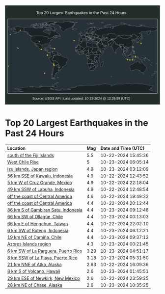 ![Map](./map.png)

# Top 20 Largest Earthquakes in the Past 24 Hours

| Location | Mag | Date and Time (UTC) |
|:---|:---|:---|
| [south of the Fiji Islands](https://earthquake.usgs.gov/earthquakes/eventpage/us7000nmg9) | 5.5 | 10-22-2024 15:45:36 |
| [West Chile Rise](https://earthquake.usgs.gov/earthquakes/eventpage/us7000nmk2) | 5 | 10-23-2024 06:05:14 |
| [Izu Islands, Japan region](https://earthquake.usgs.gov/earthquakes/eventpage/us7000nmjm) | 4.9 | 10-23-2024 03:12:09 |
| [56 km SSE of Kawalu, Indonesia](https://earthquake.usgs.gov/earthquakes/eventpage/us7000nmea) | 4.9 | 10-22-2024 12:43:52 |
| [5 km W of Cruz Grande, Mexico](https://earthquake.usgs.gov/earthquakes/eventpage/us7000nmi9) | 4.9 | 10-22-2024 22:18:04 |
| [49 km SSW of Labuha, Indonesia](https://earthquake.usgs.gov/earthquakes/eventpage/us7000nmeb) | 4.9 | 10-22-2024 12:48:54 |
| [off the coast of Central America](https://earthquake.usgs.gov/earthquakes/eventpage/us7000nmhe) | 4.6 | 10-22-2024 19:49:32 |
| [off the coast of Central America](https://earthquake.usgs.gov/earthquakes/eventpage/us7000nmhi) | 4.4 | 10-22-2024 20:12:44 |
| [86 km S of Gambiran Satu, Indonesia](https://earthquake.usgs.gov/earthquakes/eventpage/us7000nmkv) | 4.4 | 10-23-2024 09:12:48 |
| [66 km SW of Ollagüe, Chile](https://earthquake.usgs.gov/earthquakes/eventpage/us7000nmiy) | 4.4 | 10-23-2024 00:13:03 |
| [66 km E of Hengchun, Taiwan](https://earthquake.usgs.gov/earthquakes/eventpage/us7000nmi6) | 4.4 | 10-22-2024 22:02:10 |
| [6 km SW of Ruteng, Indonesia](https://earthquake.usgs.gov/earthquakes/eventpage/us7000nmk4) | 4.4 | 10-23-2024 06:12:21 |
| [19 km NE of Camiña, Chile](https://earthquake.usgs.gov/earthquakes/eventpage/us7000nmky) | 4.4 | 10-23-2024 09:37:12 |
| [Azores Islands region](https://earthquake.usgs.gov/earthquakes/eventpage/us7000nmj1) | 4.3 | 10-23-2024 00:21:45 |
| [6 km SW of La Parguera, Puerto Rico](https://earthquake.usgs.gov/earthquakes/eventpage/pr2024297000) | 3.29 | 10-23-2024 04:51:17 |
| [8 km SSW of La Playa, Puerto Rico](https://earthquake.usgs.gov/earthquakes/eventpage/pr71463238) | 3.18 | 10-23-2024 05:31:50 |
| [21 km NNE of Atka, Alaska](https://earthquake.usgs.gov/earthquakes/eventpage/av93326903) | 2.63 | 10-22-2024 16:09:36 |
| [8 km S of Volcano, Hawaii](https://earthquake.usgs.gov/earthquakes/eventpage/hv74508726) | 2.6 | 10-23-2024 01:45:51 |
| [29 km ESE of Newkirk, New Mexico](https://earthquake.usgs.gov/earthquakes/eventpage/us7000nmit) | 2.6 | 10-22-2024 23:59:25 |
| [28 km NE of Chase, Alaska](https://earthquake.usgs.gov/earthquakes/eventpage/ak024dncryq3) | 2.6 | 10-23-2024 10:35:25 |
